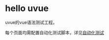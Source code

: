 # hello uvue

uvue的vue语法测试工程。

每个页面均需配置自动化测试脚本，详见[自动化测试](https://uniapp.dcloud.net.cn/worktile/auto/hbuilderx-extension/)
